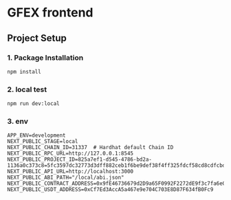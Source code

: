 # GFEX frontend

## Project Setup

### 1. Package Installation

```bash
npm install
```

### 2. local test

```bash
npm run dev:local
```

### 3. env
```
APP_ENV=development
NEXT_PUBLIC_STAGE=local
NEXT_PUBLIC_CHAIN_ID=31337  # Hardhat default Chain ID
NEXT_PUBLIC_RPC_URL=http://127.0.0.1:8545
NEXT_PUBLIC_PROJECT_ID=825a7ef1-d545-4786-bd2a-1136a0c373c8=5fc3597dc32773d3dff882ceb1f6be9def38f4ff325fdcf58cd8cdfcbddfd9ec
NEXT_PUBLIC_API_URL=http://localhost:3000
NEXT_PUBLIC_ABI_PATH="/local/abi.json"
NEXT_PUBLIC_CONTRACT_ADDRESS=0x9fE46736679d2D9a65F0992F2272dE9f3c7fa6e0
NEXT_PUBLIC_USDT_ADDRESS=0xCf7Ed3AccA5a467e9e704C703E8D87F634fB0Fc9
```
